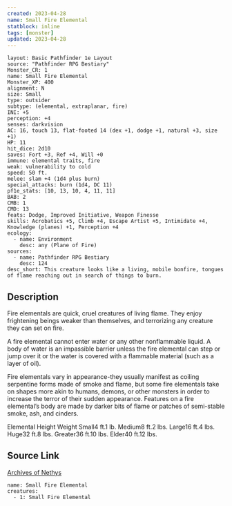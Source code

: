```yaml
---
created: 2023-04-28
name: Small Fire Elemental
statblock: inline
tags: [monster]
updated: 2023-04-28
---
```

```statblock
layout: Basic Pathfinder 1e Layout
source: "Pathfinder RPG Bestiary"
Monster_CR: 1
name: Small Fire Elemental
Monster_XP: 400
alignment: N
size: Small
type: outsider
subtype: (elemental, extraplanar, fire)
INI: +5
perception: +4
senses: darkvision
AC: 16, touch 13, flat-footed 14 (dex +1, dodge +1, natural +3, size +1)
HP: 11
hit_dice: 2d10
saves: Fort +3, Ref +4, Will +0
immune: elemental traits, fire
weak: vulnerability to cold
speed: 50 ft.
melee: slam +4 (1d4 plus burn)
special_attacks: burn (1d4, DC 11)
pf1e_stats: [10, 13, 10, 4, 11, 11]
BAB: 2
CMB: 1
CMD: 13
feats: Dodge, Improved Initiative, Weapon Finesse
skills: Acrobatics +5, Climb +4, Escape Artist +5, Intimidate +4, Knowledge (planes) +1, Perception +4
ecology:
  - name: Environment
    desc: any (Plane of Fire)
sources:
  - name: Pathfinder RPG Bestiary
    desc: 124
desc_short: This creature looks like a living, mobile bonfire, tongues of flame reaching out in search of things to burn.
```
## Description
Fire elementals are quick, cruel creatures of living flame. They enjoy frightening beings weaker than themselves, and terrorizing any creature they can set on fire.

A fire elemental cannot enter water or any other nonflammable liquid. A body of water is an impassible barrier unless the fire elemental can step or jump over it or the water is covered with a flammable material (such as a layer of oil).

Fire elementals vary in appearance-they usually manifest as coiling serpentine forms made of smoke and flame, but some fire elementals take on shapes more akin to humans, demons, or other monsters in order to increase the terror of their sudden appearance. Features on a fire elemental’s body are made by darker bits of flame or patches of semi-stable smoke, ash, and cinders.

Elemental Height Weight Small4 ft.1 lb. Medium8 ft.2 lbs. Large16 ft.4 lbs. Huge32 ft.8 lbs. Greater36 ft.10 lbs. Elder40 ft.12 lbs.
## Source Link
[Archives of Nethys](https://aonprd.com/MonsterDisplay.aspx?ItemName=Small%20Fire%20Elemental)
```encounter-table
name: Small Fire Elemental
creatures:
  - 1: Small Fire Elemental
```
